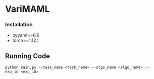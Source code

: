 # VariMAML

### Installation
- pyyaml==6.0
- torch==1.12.1

## Running Code
`python main.py --task_name <task_name> --algo_name <algo_name> --exp_id <exp_id>`

